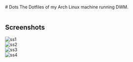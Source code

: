 <br>
# Dots
The Dotfiles of my Arch Linux machine running DWM. 
<br>
<br>

## Screenshots
![ss1](https://user-images.githubusercontent.com/63923090/114939702-71e6d600-9e5e-11eb-8652-64bf63e51319.png)
<br>
![ss2](https://user-images.githubusercontent.com/63923090/114940934-1c132d80-9e60-11eb-846f-452090e341f3.png)
<br>
![ss3](https://user-images.githubusercontent.com/63923090/114940944-1fa6b480-9e60-11eb-8ac5-c4f1db201c59.png)
<br>
![ss4](https://user-images.githubusercontent.com/63923090/114940947-22090e80-9e60-11eb-998f-5ea10e1874d4.png)
<br>

